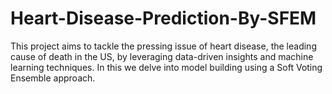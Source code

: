 # Heart-Disease-Prediction-By-SFEM
This project aims to tackle the pressing issue of heart disease, the leading cause of death in the US, by leveraging data-driven insights and machine learning techniques. In this we delve into model building using a Soft Voting Ensemble approach. 
